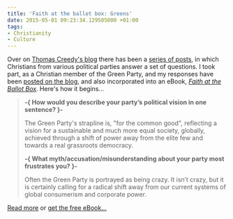 ```yaml
---
title: 'Faith at the ballot box: Greens'
date: 2015-05-01 09:23:34.129585000 +01:00
tags:
- Christianity
- Culture
---
```

Over on [Thomas Creedy's blog](http://admiralcreedy.blogspot.co.uk/) there has been a [series of posts](http://admiralcreedy.blogspot.co.uk/search/label/The%20Politics%20Series), in which Christians from various political parties answer a set of questions. I took part, as a Christian member of the Green Party, and my responses have been [posted on the blog](http://admiralcreedy.blogspot.co.uk/2015/04/greens-politics-series.html), and also incorporated into an eBook, [_Faith at the Ballot Box_](http://admiralcreedy.blogspot.co.uk/2015/04/faith-at-ballot-box.html). Here's how it begins...

> <p class="text-center"><strong>-{ How would you describe your party’s political vision in one sentence? }-</strong></p>
>
> The Green Party's strapline is, "for the common good", reflecting a vision for a sustainable and much more equal society, globally, achieved through a shift of power away from the elite few and towards a real grassroots democracy.
>
> <p class="text-center"><strong>-{ What myth/accusation/misunderstanding about your party most frustrates you? }-</strong></p>
>
> Often the Green Party is portrayed as being crazy. It isn’t crazy, but it is certainly calling for a radical shift away from our current systems of global consumerism and corporate power.

[Read more](http://admiralcreedy.blogspot.co.uk/2015/04/greens-politics-series.html) or [get the free eBook...](http://admiralcreedy.blogspot.co.uk/2015/04/faith-at-ballot-box.html)
